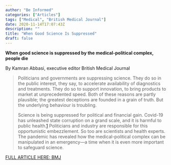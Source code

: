 ```yaml
---
author: "Be Informed"
categories: ["Articles"]
tags: ["Medical", "British Medical Journal"]
date: 2020-11-14T17:07:43Z
description: ""
title: "When Good Science Is Suppressed"
draft: false
---
```


**When good science is suppressed by the medical-political complex, people die**  

By Kamran Abbasi, executive editor British Medical Journal

> Politicians and governments are suppressing science. They do so in the public interest, they say, to accelerate availability of  diagnostics and treatments. They do so to support innovation, to bring  products to market at unprecedented speed. Both of these reasons are  partly plausible; the greatest deceptions are founded in a grain of  truth. But the underlying behaviour is troubling.
>
> Science is being suppressed for political and financial gain. Covid-19 has  unleashed state corruption on a grand scale, and it is harmful to public health.[1](https://www.bmj.com/content/371/bmj.m4425#ref-1) Politicians and industry are responsible for this opportunistic  embezzlement. So too are scientists and health experts. The pandemic has revealed how the medical-political complex can be manipulated in an  emergency—a time when it is even more important to safeguard science.

[FULL ARTICLE HERE: BMJ](https://www.bmj.com/content/371/bmj.m4425)
